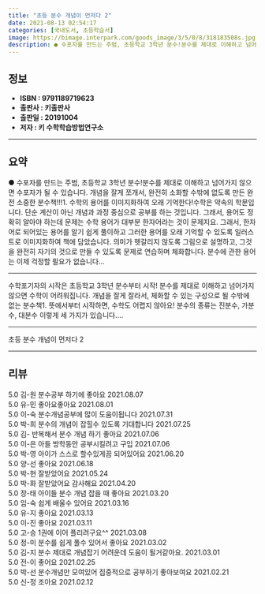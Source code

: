 ```yaml
---
title: "초등 분수 개념이 먼저다 2"
date: 2021-08-13 02:54:17
categories: [국내도서, 초등학습서]
image: https://bimage.interpark.com/goods_image/3/5/0/8/318183508s.jpg
description: ● 수포자를 만드는 주범, 초등학교 3학년 분수!분수를 제대로 이해하고 넘어가지 않으면 수포자가 될 수 있습니다. 개념을 잘게 쪼개서, 완전히 소화할 수밖에 없도록 만든 완전 소중한 분수책!!!1. 수학의 용어를 이미지화하여 오래 기억한다!수학은 약속의 학문입니다. 단순 계산이 아닌
---
```


## **정보**

- **ISBN : 9791189719623**
- **출판사 : 키출판사**
- **출판일 : 20191004**
- **저자 : 키 수학학습방법연구소**

------



## **요약**

●  수포자를 만드는 주범, 초등학교 3학년 분수!분수를 제대로 이해하고 넘어가지 않으면 수포자가 될 수 있습니다. 개념을 잘게 쪼개서, 완전히 소화할 수밖에 없도록 만든 완전 소중한 분수책!!!1. 수학의 용어를 이미지화하여 오래 기억한다!수학은 약속의 학문입니다. 단순 계산이 아닌 개념과 과정 중심으로 공부를 하는 것입니다. 그래서, 용어도 정확히 알아야 하는데 문제는 수학 용어가 대부분 한자어라는 것이 문제지요. 그래서, 한자어로 되어있는 용어를 알기 쉽게 풀이하고 그러한 용어를 오래 기억할 수 있도록 일러스트로 이미지화하여 책에 담았습니다. 의미가 헷갈리지 않도록 그림으로 설명하고, 그것을 완전히 자기의 것으로 만들 수 있도록 문제로 연습하며 체화합니다. 분수에 관한 용어는 이제 걱정할 필요가 없습니다...

------

수학포기자의 시작은 초등학교 3학년 분수부터 시작!
분수를 제대로 이해하고 넘어가지 않으면 수학이 어려워집니다. 
개념을 잘게 잘라서, 체화할 수 있는 구성으로 될 수밖에 없는 분수책1. 뜻에서부터 시작하면, 수학도 어렵지 않아요!
분수의 종류는 진분수, 가분수, 대분수 이렇게 세 가지가 있습니다.... 

------


초등 분수 개념이 먼저다 2 

------


## **리뷰** 

5.0 김-원 분수공부 하기에 좋아요 2021.08.07 <br/>5.0 유-민 좋아요좋아요 2021.08.01 <br/>5.0 이-숙 분수개념공부에 많이 도움이됩니다 2021.07.31 <br/>5.0 박-희 분수의 개념이 잡힐수 있도록 기대합니다 2021.07.25 <br/>5.0 김- 반복해서 분수 개념 하기 좋아요 2021.07.06 <br/>5.0 이-은 아들 방학동안 공부시킬려고 구입 2021.07.06 <br/>5.0 박-영 아이가 스스로 할수있게끔 되어있어요 2021.06.20 <br/>5.0 양-선 좋아요 2021.06.18 <br/>5.0 박-현 잘받았어요 2021.05.24 <br/>5.0 박-화 잘받았어요 감사해요 2021.04.20 <br/>5.0 장-태 아이들 분수 개념 잡을 때 좋아요 2021.03.20 <br/>5.0 임-숙 쉽게 배울수 있어요 2021.03.16 <br/>5.0 유-지 좋아요 2021.03.13 <br/>5.0 이-진 좋아요 2021.03.11 <br/>5.0 고-승 1권에 이어 플리려구요^^ 2021.03.08 <br/>5.0 정-미 분수를 쉽게 풀수 있어서 좋아요 2021.03.02 <br/>5.0 김-지 분수 제대로 개념잡기 어려운데 도움이 될거같아요. 2021.03.01 <br/>5.0 전-이 좋어요 2021.02.25 <br/>5.0 박-선 분수개념만 모여있어 집중적으로 공부하기 좋아보여요 2021.02.21 <br/>5.0 신-정 조아요 2021.02.12 <br/>